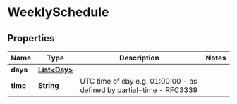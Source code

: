 

# WeeklySchedule

## Properties

| Name | Type | Description | Notes |
| ------------ | ------------- | ------------- | ------------- |
| **days** | [**List&lt;Day&gt;**](Day.md) |  |  |
| **time** | **String** | UTC time of day e.g. 01:00:00 - as defined by partial-time - RFC3339 |  |


